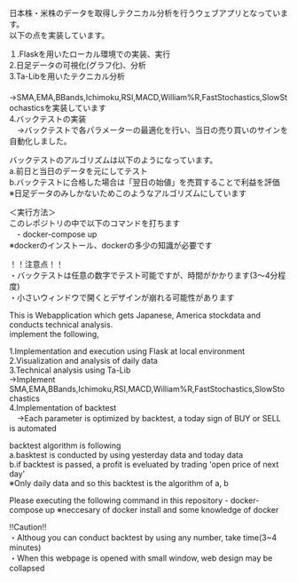 日本株・米株のデータを取得しテクニカル分析を行うウェブアプリとなっています。  
以下の点を実装しています。    

１.Flaskを用いたローカル環境での実装、実行  
2.日足データの可視化(グラフ化)、分析  
3.Ta-Libを用いたテクニカル分析  
　→SMA,EMA,BBands,Ichimoku,RSI,MACD,William%R,FastStochastics,SlowStochasticsを実装しています  
4.バックテストの実装  
　→バックテストで各パラメーターの最適化を行い、当日の売り買いのサインを自動化しました。    

バックテストのアルゴリズムは以下のようになっています。  
a.前日と当日のデータを元にしてテスト  
b.バックテストに合格した場合は「翌日の始値」を売買することで利益を評価  
※日足データのみしかないためこのようなアルゴリズムにしています    

＜実行方法＞  
このレポジトリの中で以下のコマンドを打ちます  
　- docker-compose up  
※dockerのインストール、dockerの多少の知識が必要です    

！！注意点！！  
・バックテストは任意の数字でテスト可能ですが、時間がかかります(3〜4分程度)  
・小さいウィンドウで開くとデザインが崩れる可能性があります      


This is Webapplication which gets Japanese, America stockdata and conducts technical analysis.  
implement the following,    

1.Implementation and execution using Flask at local environment  
2.Visualization and analysis of daily data  
3.Technical analysis using Ta-Lib  
 →Implement SMA,EMA,BBands,Ichimoku,RSI,MACD,William%R,FastStochastics,SlowStochastics  
4.Implementation of backtest  
　→Each parameter is optimized by backtest, a today sign of BUY or SELL is automated    
 
backtest algorithm is following  
a.basktest is conducted by using yesterday data and today data  
b.if backtest is passed, a profit is eveluated by trading 'open price of next day'  
※Only daily data and so this backtest is the algorithm of a, b    

<How to executing>  
Please executing the following command in this repository  
 - docker-compose up  
※neccesary of docker install and some knowledge of docker    

!!Caution!!  
・Althoug you can conduct backtest by using any number, take time(3~4 minutes)  
・When this webpage is opened with small window, web design may be collapsed  
